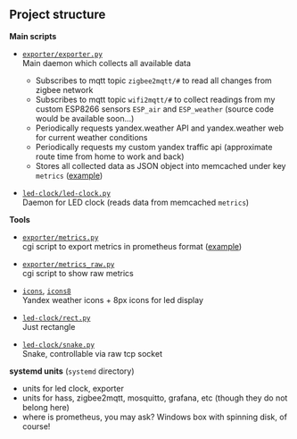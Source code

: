 ## Project structure

**Main scripts**
- [`exporter/exporter.py`](exporter/exporter.py)  
Main daemon which collects all available data 
  - Subscribes to mqtt topic `zigbee2mqtt/#` to read all changes from zigbee network
  - Subscribes to mqtt topic `wifi2mqtt/#` to collect readings from my custom ESP8266 sensors `ESP_air` and `ESP_weather` (source code would be available soon...)
  - Periodically requests yandex.weather API and yandex.weather web for current weather conditions
  - Periodically requests my custom yandex traffic api (approximate route time from home to work and back) 
  - Stores all collected data as JSON object into memcached under key `metrics` ([example](metrics_example.json))


- [`led-clock/led-clock.py`](led-clock/led-clock.py)  
Daemon for LED clock (reads data from memcached `metrics`)


**Tools**
- [`exporter/metrics.py`](exporter/metrics.py)  
cgi script to export metrics in prometheus format ([example](metrics_example.txt))

- [`exporter/metrics_raw.py`](exporter/metrics_raw.py)  
cgi script to show raw metrics
  
- [`icons`](icons), [`icons8`](icons8)  
Yandex weather icons + 8px icons for led display
  

  
  
- [`led-clock/rect.py`](led-clock/rect.py)  
Just rectangle

- [`led-clock/snake.py`](led-clock/snake.py)  
Snake, controllable via raw tcp socket

**systemd units**
(`systemd` directory)
- units for led clock, exporter
- units for hass, zigbee2mqtt, mosquitto, grafana, etc (though they do not belong here)
- where is prometheus, you may ask? Windows box with spinning disk, of course!